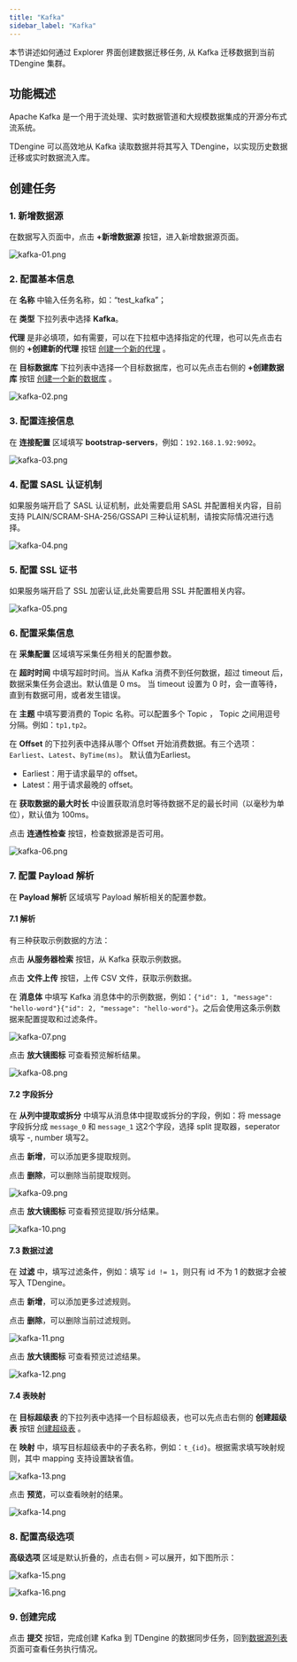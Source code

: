 ```yaml
---
title: "Kafka"
sidebar_label: "Kafka"
---
```


本节讲述如何通过 Explorer 界面创建数据迁移任务, 从 Kafka 迁移数据到当前 TDengine 集群。

## 功能概述
Apache Kafka 是一个用于流处理、实时数据管道和大规模数据集成的开源分布式流系统。

TDengine 可以高效地从 Kafka 读取数据并将其写入 TDengine，以实现历史数据迁移或实时数据流入库。

## 创建任务

### 1. 新增数据源

在数据写入页面中，点击 **+新增数据源** 按钮，进入新增数据源页面。

![kafka-01.png](./kafka-01.png)

### 2. 配置基本信息

在 **名称** 中输入任务名称，如：“test_kafka”；

在 **类型** 下拉列表中选择 **Kafka**。

**代理** 是非必填项，如有需要，可以在下拉框中选择指定的代理，也可以先点击右侧的 **+创建新的代理** 按钮 [创建一个新的代理](../../explorer/#创建新的代理) 。

在 **目标数据库** 下拉列表中选择一个目标数据库，也可以先点击右侧的 **+创建数据库** 按钮 [创建一个新的数据库](../../explorer/#创建数据库) 。

![kafka-02.png](./kafka-02.png)

### 3. 配置连接信息

在 **连接配置** 区域填写 **bootstrap-servers**，例如：`192.168.1.92:9092`。

![kafka-03.png](./kafka-03.png)

### 4. 配置 SASL 认证机制

如果服务端开启了 SASL 认证机制，此处需要启用 SASL 并配置相关内容，目前支持 PLAIN/SCRAM-SHA-256/GSSAPI 三种认证机制，请按实际情况进行选择。

![kafka-04.png](./kafka-04.png)

### 5. 配置 SSL 证书

如果服务端开启了 SSL 加密认证,此处需要启用 SSL 并配置相关内容。

![kafka-05.png](./kafka-05.png)

### 6. 配置采集信息

在 **采集配置** 区域填写采集任务相关的配置参数。

在 **超时时间** 中填写超时时间。当从 Kafka 消费不到任何数据，超过 timeout 后，数据采集任务会退出。默认值是 0 ms。 当 timeout 设置为 0 时，会一直等待，直到有数据可用，或者发生错误。

在 **主题** 中填写要消费的 Topic 名称。可以配置多个 Topic ， Topic 之间用逗号分隔。例如：`tp1,tp2`。

在 **Offset** 的下拉列表中选择从哪个 Offset 开始消费数据。有三个选项：`Earliest`、`Latest`、`ByTime(ms)`。 默认值为Earliest。

* Earliest：用于请求最早的 offset。
* Latest：用于请求最晚的 offset。

在 **获取数据的最大时长** 中设置获取消息时等待数据不足的最长时间（以毫秒为单位），默认值为 100ms。

点击 **连通性检查** 按钮，检查数据源是否可用。

![kafka-06.png](./kafka-06.png)

### 7. 配置 Payload 解析

在 **Payload 解析** 区域填写 Payload 解析相关的配置参数。

#### 7.1 解析
有三种获取示例数据的方法：

点击 **从服务器检索** 按钮，从 Kafka 获取示例数据。

点击 **文件上传** 按钮，上传 CSV 文件，获取示例数据。

在 **消息体** 中填写 Kafka 消息体中的示例数据，例如：`{"id": 1, "message": "hello-word"}{"id": 2, "message": "hello-word"}`。之后会使用这条示例数据来配置提取和过滤条件。

![kafka-07.png](./kafka-07.png)

点击 **放大镜图标**  可查看预览解析结果。

![kafka-08.png](./kafka-08.png)

#### 7.2 字段拆分

在 **从列中提取或拆分** 中填写从消息体中提取或拆分的字段，例如：将 message 字段拆分成 `message_0` 和 `message_1` 这2个字段，选择 split 提取器，seperator 填写 -, number 填写2。

点击 **新增**，可以添加更多提取规则。

点击 **删除**，可以删除当前提取规则。

![kafka-09.png](./kafka-09.png)

点击 **放大镜图标** 可查看预览提取/拆分结果。

![kafka-10.png](./kafka-10.png)

#### 7.3 数据过滤

在 **过滤** 中，填写过滤条件，例如：填写 `id != 1`，则只有 id 不为 1 的数据才会被写入 TDengine。

点击 **新增**，可以添加更多过滤规则。

点击 **删除**，可以删除当前过滤规则。

![kafka-11.png](./kafka-11.png)

点击 **放大镜图标** 可查看预览过滤结果。

![kafka-12.png](./kafka-12.png)

#### 7.4 表映射

在 **目标超级表** 的下拉列表中选择一个目标超级表，也可以先点击右侧的 **创建超级表** 按钮 [创建超级表](#创建超级表) 。

在 **映射** 中，填写目标超级表中的子表名称，例如：`t_{id}`。根据需求填写映射规则，其中 mapping 支持设置缺省值。

![kafka-13.png](./kafka-13.png)

点击 **预览**，可以查看映射的结果。

![kafka-14.png](./kafka-14.png)

### 8. 配置高级选项

**高级选项** 区域是默认折叠的，点击右侧 `>` 可以展开，如下图所示：

![kafka-15.png](./kafka-15.png)

![kafka-16.png](./kafka-16.png)

### 9. 创建完成

点击 **提交** 按钮，完成创建 Kafka 到 TDengine 的数据同步任务，回到[数据源列表](../../explorer/#数据写入)页面可查看任务执行情况。